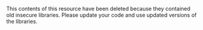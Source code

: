 This contents of this resource have been deleted because they contained old insecure libraries. Please update your code and use updated versions of the libraries.

